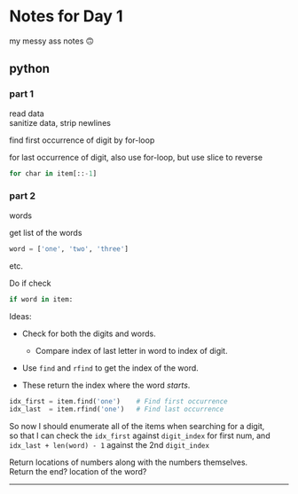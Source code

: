 
# Notes for Day 1  
my messy ass notes 🙃


## python  

### part 1  
read data  
sanitize data, strip newlines  

find first occurrence of digit by for-loop  

for last occurrence of digit, also use for-loop,
but use slice to reverse  
```python  
for char in item[::-1]  
```

### part 2
words  

get list of the words  
```py  
word = ['one', 'two', 'three']  
```
etc.  

Do if check  
```py  
if word in item:  
```

Ideas:  
* Check for both the digits and words. 
    * Compare index of last letter in word to index of digit.  



* Use `find` and `rfind` to get the index of the word.  
* These return the index where the word *starts*.  
```python  
idx_first = item.find('one')    # Find first occurrence  
idx_last  = item.rfind('one')   # Find last occurrence  
```

So now I should enumerate all of the items when searching for a digit,  
so that I can check the `idx_first` against `digit_index` for first num, 
and `idx_last + len(word) - 1` against the 2nd `digit_index`





Return locations of numbers along with the numbers themselves.  
Return the end? location of the word?  

---  

